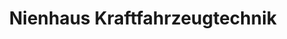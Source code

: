 ---
title: "Nienhaus Kraftfahrzeugtechnik"
url: /marl/nienhaus-kraftfahrzeugtechnik/
shop: Autowerkstatt
---